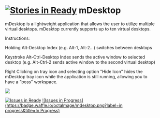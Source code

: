 [![Stories in Ready](https://badge.waffle.io/octalmage/mdesktop.png?label=ready&title=Ready)](https://waffle.io/octalmage/mdesktop)
mDesktop
========

mDesktop is a lightweight application that allows the user to utilize multiple virtual desktops. mDesktop currently supports up to ten virtual desktops.

Instructions:

Holding Alt-Desktop Index (e.g. Alt-1, Alt-2...) switches between desktops

Keystroke Alt-Ctrl-Desktop Index sends the active window to selected desktop (e.g. Alt-Ctrl-2 sends active window to the second virtual desktop)

Right Clicking on tray icon and selecting option "Hide Icon" hides the mDesktop tray icon while the application is still running, allowing you to have a "boss" workspace.

[![](http://pr.ojectblue.com/download-buttons01.png)](http://getmdesktop.com)

[![Issues in Ready](https://badge.waffle.io/octalmage/mdesktop.png?label=ready&title=Ready)](https://waffle.io/octalmage/mdesktop) [![Issues in Progress](https://badge.waffle.io/octalmage/mdesktop.png?label=in progress&title=In Progress)](https://waffle.io/octalmage/mdesktop)
